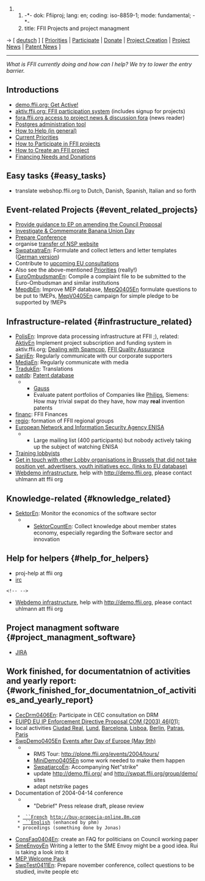 1.  1.  -\*- dok: Ffiiproj; lang: en; coding: iso-8859-1; mode:
        fundamental; -\*-
    2.  title: FFII Projects and project managment

-\> \[ [ deutsch](FfiiprojDe "wikilink") \] \[ [
Priorities](FfiiprojPriorEn "wikilink") \| [
Participate](FfiiprojPartEn "wikilink") \| [
Donate](FfiiprojDonEn "wikilink") \| [ Project
Creation](FfiiprojKreEn "wikilink") \| [ Project
News](FfiiprojNewsEn "wikilink") \| [ Patent
News](SwpatcninoEn "wikilink") \]

------------------------------------------------------------------------

*What is FFII currently doing and how can I help? We try to lower the
entry barrier.*

## Introductions

-   [demo.ffii.org: Get
    Active!](http://demo.ffii.org/getactive.php "wikilink")
-   [aktiv.ffii.org: FFII participation
    system](http://aktiv.ffii.org/ "wikilink") (includes signup for
    projects)
-   [fora.ffii.org access to project news & discussion
    fora](http://fora.ffii.org/ "wikilink") (news reader)
-   [Postgres administration
    tool](http://www.ffii.org/phppgadmin/ "wikilink")
-   [ How to Help (in general)](SwpatgunkaEn "wikilink")
-   [ Current Priorities](FfiiprojPriorEn "wikilink")
-   [ How to Participate in FFII projects](FfiiprojPartEn "wikilink")
-   [ How to Create an FFII project](FfiiprojKreEn "wikilink")
-   [ Financing Needs and Donations](FfiiprojDonEn "wikilink")

## Easy tasks {#easy_tasks}

-   translate webshop.ffii.org to Dutch, Danish, Spanish, Italian and so
    forth

## Event-related Projects {#event_related_projects}

-   [ Provide guidance to EP on amending the Council
    Proposal](Plen05En "wikilink")
-   [ Investigate & Commemorate Banana Union Day](Eu0307En "wikilink")
-   [ Prepare Conference](Konf0506En "wikilink")
-   organise [ transfer of NSP website](Nsp050330En "wikilink")
-   [SwpatxatraEn](SwpatxatraEn "wikilink"): Formulate and collect
    letters and letter templates ([German
    version](http://kwiki.ffii.org/index.cgi?SwpatxatraDe "wikilink"))
-   Contribute to [ upcoming EU consultations](FfiiKonsultEn "wikilink")
-   Also see the above-mentioned [
    Priorities](FfiiprojPriorEn "wikilink") (really!)
-   [EuroOmbudsmanEn](EuroOmbudsmanEn "wikilink"): Compile a complaint
    file to be submitted to the Euro-Ombudsman and similar institutions
-   [MepdbEn](MepdbEn "wikilink"): Improve MEP database,
    [MepQ0405En](MepQ0405En "wikilink") formulate questions to be put to
    !MEPs, [MepV0405En](MepV0405En "wikilink") campaign for simple
    pledge to be supported by !MEPs

## Infrastructure-related {#infrastructure_related}

-   [PolisEn](PolisEn "wikilink"): Improve data processing
    infrastructure at FFII ;), related: [AktivEn](AktivEn "wikilink")
    Implement project subscription and funding system in aktiv.ffii.org;
    [ Dealing with Spamcop](SpamcopEn "wikilink"), [ FFII Quality
    Assurance](FfiiQaEn "wikilink")
-   [SarjiEn](SarjiEn "wikilink"): Regularly communicate with our
    corporate supporters
-   [MediaEn](MediaEn "wikilink"): Regularly communicate with media
-   [TradukEn](TradukEn "wikilink"): Translations
-   [ patdb](PatdbEn "wikilink"): [Patent
    database](http://plone.ffii.org/patdb/ "wikilink")
    -   -   [Gauss](http://gauss.ffii.org/ "wikilink")
        -   Evaluate patent portfolios of Companies like [
            Philips](SwpatphilipsEn "wikilink"), Siemens: How may
            trivial swpat do they have, how may **real** invention
            patents
-   [ financ](FfiifinancEn "wikilink"): FFII Finances
-   [ regio](FfiiRegioEn "wikilink"): formation of FFII regional groups
-   [European Network and Information Security Agency
    ENISA](http://www.ffii.org/proj/enisa/ "wikilink")
    -   -   Large mailing list (400 participants) but nobody actively
            taking up the subject of watching ENISA
-   [ Training lobbyists](LobbyEn "wikilink")
-   [Get in touch with other Lobby organisations in Brussels that did
    not take position yet, advertisers, youth initiatives ecc. (links to
    EU
    database)](http://europa.eu.int/comm/civil_society/coneccs/listedomaine2.cfm?CL=de "wikilink")
-   [ Webdemo infrastructure](SwpatjarcoEn "wikilink"), help with
    <http://demo.ffii.org>, please contact uhlmann att ffii org

## Knowledge-related {#knowledge_related}

-   [SektorEn](SektorEn "wikilink"): Monitor the economics of the
    software sector
    -   -   [SektorCountEn](SektorCountEn "wikilink"): Collect knowledge
            about member states economy, especially regarding the
            Software sector and innovation

## Help for helpers {#help_for_helpers}

-   proj-help at ffii org
-   [irc](http://kwiki.ffii.org/index.cgi?IrcEn "wikilink")

```{=html}
<!-- -->
```
-   [ Webdemo infrastructure](SwpatjarcoEn "wikilink"), help with
    <http://demo.ffii.org>, please contact uhlmann att ffii org

## Project managment software {#project_managment_software}

-   [JIRA](http://www.atlassian.com/software/jira/ "wikilink")

## Work finished, for documentatnion of activities and yearly report: {#work_finished_for_documentatnion_of_activities_and_yearly_report}

-   [CecDrm0406En](CecDrm0406En "wikilink"): Participate in CEC
    consultation on DRM
-   [EUIPD EU IP Enforcement Directive Proposal COM (2003)
    46(01):](http://www.ffii.org/proj/euipd/ "wikilink")
-   local activities [Ciudad
    Real](http://www.miciudadreal.com "wikilink"), [
    Lund](DemoLund0405Sv "wikilink"), [
    Barcelona](DemoBarcelona040529Es "wikilink"), [
    Lisboa](DemoLisboa040529Pt "wikilink"), [
    Berlin](MiniDemoBerlin0405De "wikilink"), [
    Patras](WorkshopPatra040529En "wikilink"), [
    Paris](DemoParis040529Fr "wikilink")
-   [SwpDemo0405En](SwpDemo0405En "wikilink") [Events after Day of
    Europe (May
    9th)](http://swpat.ffii.org/events/2004/demo05 "wikilink")
    -   -   RMS Tour: <http://plone.ffii.org/events/2004/tours/>
        -   [MiniDemo0405En](MiniDemo0405En "wikilink") some work needed
            to make them happen
        -   [SwpatjarcoEn](SwpatjarcoEn "wikilink"): Accompanying
            Net\"strike\"
        -   update <http://demo.ffii.org/> and
            <http://swpat.ffii.org/group/demo/> sites
        -   adapt netstrike pages
-   Documentation of 2004-04-14 conference
    -   -   \"Debrief\" Press release draft, please review

`    * `[` ``French`](Bxl44DebriefFr "wikilink")` `[`http://buy-propecia-online.8m.com`](http://buy-propecia-online.8m.com)\
`    * `[` ``English`](Bxl44DebriefEn "wikilink")` (enhanced by phm)`\
`    * procedings (something done by Jonas)`

-   [ConsFaq0404En](ConsFaq0404En "wikilink"): create an FAQ for
    politicians on Council working paper
-   [SmeEnvoyEn](SmeEnvoyEn "wikilink") Writing a letter to the SME
    Envoy might be a good idea. Rui is taking a look into it
-   [ MEP Welcome Pack](Mepak0407En "wikilink")
-   [SwpTest0411En](SwpTest0411En "wikilink"): Prepare november
    conference, collect questions to be studied, invite people etc
